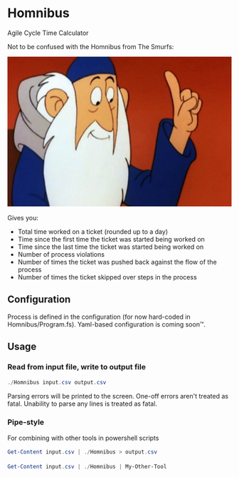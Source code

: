 # Homnibus

Agile Cycle Time Calculator

Not to be confused with the Homnibus from The Smurfs:

<img src="./Homnibus.jpg" alt="An image of Homnibus from The Smurfs">

Gives you:
- Total time worked on a ticket (rounded up to a day)
- Time since the first time the ticket was started being worked on
- Time since the last time the ticket was started being worked on
- Number of process violations
- Number of times the ticket was pushed back against the flow of the process
- Number of times the ticket skipped over steps in the process

## Configuration

Process is defined in the configuration (for now hard-coded in Homnibus/Program.fs). Yaml-based configuration is coming
soon™.

## Usage

### Read from input file, write to output file

```powershell
./Homnibus input.csv output.csv
```

Parsing errors will be printed to the screen. One-off errors aren't treated as fatal. Unability to parse any lines is
treated as fatal.

### Pipe-style

For combining with other tools in powershell scripts

```powershell
Get-Content input.csv | ./Homnibus > output.csv

Get-Content input.csv | ./Homnibus | My-Other-Tool
```
